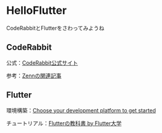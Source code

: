 # HelloFlutter

CodeRabbitとFlutterをさわってみようね

## CodeRabbit

公式：[CodeRabbit公式サイト](https://coderabbit.ai/ja/)

参考：[Zennの関連記事](https://zenn.dev/minedia/articles/7928ef7545b393)

## Flutter

環境構築：[Choose your development platform to get started](https://flutter.dev/docs/get-started/install)

チュートリアル：[Flutterの教科書 by Flutter大学](https://zenn.dev/flutteruniv/books/flutter-textbook)
 
